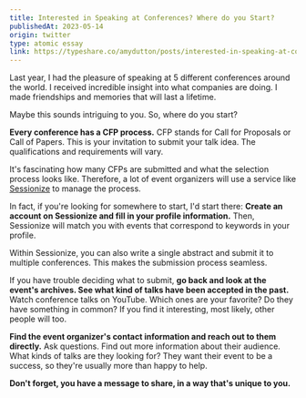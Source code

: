 ```yaml
---
title: Interested in Speaking at Conferences? Where do you Start?
publishedAt: 2023-05-14
origin: twitter
type: atomic essay
link: https://typeshare.co/amydutton/posts/interested-in-speaking-at-conferences-where-do-you-start
---
```


Last year, I had the pleasure of speaking at 5 different conferences around the world. I received incredible insight into what companies are doing. I made friendships and memories that will last a lifetime.

Maybe this sounds intriguing to you. So, where do you start?

**Every conference has a CFP process.** CFP stands for Call for Proposals or Call of Papers. This is your invitation to submit your talk idea. The qualifications and requirements will vary.

It's fascinating how many CFPs are submitted and what the selection process looks like. Therefore, a lot of event organizers will use a service like [Sessionize](https://sessionize.com/) to manage the process.

In fact, if you're looking for somewhere to start, I'd start there: **Create an account on Sessionize and fill in your profile information.** Then, Sessionize will match you with events that correspond to keywords in your profile.

Within Sessionize, you can also write a single abstract and submit it to multiple conferences. This makes the submission process seamless.

If you have trouble deciding what to submit, **go back and look at the event's archives. See what kind of talks have been accepted in the past.** Watch conference talks on YouTube. Which ones are your favorite? Do they have something in common? If you find it interesting, most likely, other people will too.

**Find the event organizer's contact information and reach out to them directly.** Ask questions. Find out more information about their audience. What kinds of talks are they looking for? They want their event to be a success, so they're usually more than happy to help.

**Don't forget, you have a message to share, in a way that's unique to you.**

